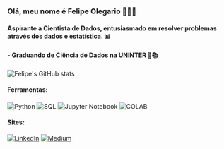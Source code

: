### Olá, meu nome é Felipe Olegario 👋🏽😄
#### Aspirante a Cientista de Dados, entusiasmado em resolver problemas através dos dados e estatística. 📊

#### - Graduando de Ciência de Dados na UNINTER 👨📚

![Felipe's GitHub stats](https://github-readme-stats.vercel.app/api?username=olegariofelipe&show_icons=true&theme=vue-dark)

#### Ferramentas:

<div style="display: inlineblock">
    <image align="center" alt="Python" src="https://img.shields.io/badge/Python-3776AB?style=for-the-badge&logo=python&logoColor=white"/>
    <image align="center" alt="SQL" src="https://img.shields.io/badge/PostgreSQL-316192?style=for-the-badge&logo=postgresql&logoColor=white"/>
    <image align="center" alt="Jupyter Notebook" src="https://img.shields.io/badge/jupyter-%23FA0F00.svg?style=for-the-badge&logo=jupyter&logoColor=white"/>
    <image align="center" alt="COLAB" src="https://img.shields.io/badge/Colab-F9AB00?style=for-the-badge&logo=googlecolab&color=525252"/>
    
</div>

#### Sites:

[![LinkedIn](https://img.shields.io/badge/LinkedIn-0077B5?style=for-the-badge&logo=linkedin&logoColor=white)](https://www.linkedin.com/in/olegariofelipe/)
[![Medium](https://img.shields.io/badge/Medium-12100E?style=for-the-badge&logo=medium&logoColor=white)](https://medium.com/@felipeolegariosantos)
